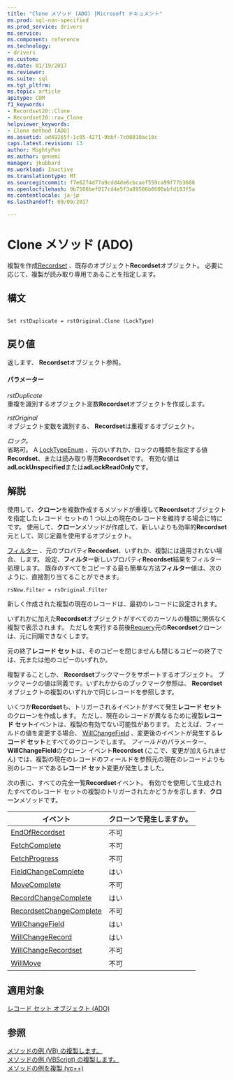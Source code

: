 ```yaml
---
title: "Clone メソッド (ADO) |Microsoft ドキュメント"
ms.prod: sql-non-specified
ms.prod_service: drivers
ms.service: 
ms.component: reference
ms.technology:
- drivers
ms.custom: 
ms.date: 01/19/2017
ms.reviewer: 
ms.suite: sql
ms.tgt_pltfrm: 
ms.topic: article
apitype: COM
f1_keywords:
- Recordset20::Clone
- Recordset20::raw_Clone
helpviewer_keywords:
- Clone method [ADO]
ms.assetid: ad49265f-1c05-4271-9bbf-7c00010ac18c
caps.latest.revision: 13
author: MightyPen
ms.author: genemi
manager: jhubbard
ms.workload: Inactive
ms.translationtype: MT
ms.sourcegitcommit: f7e6274d77a9cdd4de6cbcaef559ca99f77b3608
ms.openlocfilehash: 9b7586bef017cd4e5f3a89586b8600abfd183f5a
ms.contentlocale: ja-jp
ms.lasthandoff: 09/09/2017

---
```

# <a name="clone-method-ado"></a>Clone メソッド (ADO)
複製を作成[Recordset](../../../ado/reference/ado-api/recordset-object-ado.md) 、既存のオブジェクト**Recordset**オブジェクト。 必要に応じて、複製が読み取り専用であることを指定します。  
  
## <a name="syntax"></a>構文  
  
```  
  
Set rstDuplicate = rstOriginal.Clone (LockType)  
```  
  
## <a name="return-value"></a>戻り値  
 返します、 **Recordset**オブジェクト参照。  
  
#### <a name="parameters"></a>パラメーター  
 *rstDuplicate*  
 重複を識別するオブジェクト変数**Recordset**オブジェクトを作成します。  
  
 *rstOriginal*  
 オブジェクト変数を識別する、 **Recordset**は重複するオブジェクト。  
  
 *ロック。*  
 省略可。 A [LockTypeEnum](../../../ado/reference/ado-api/locktypeenum.md) 、元のいずれか、ロックの種類を指定する値**Recordset**、または読み取り専用**Recordset**です。 有効な値は**adLockUnspecified**または**adLockReadOnly**です。  
  
## <a name="remarks"></a>解説  
 使用して、**クローン**を複数作成するメソッドが重複して**Recordset**オブジェクトを指定したレコード セットの 1 つ以上の現在のレコードを維持する場合に特にです。 使用して、**クローン**メソッドが作成して、新しいよりも効率的**Recordset**元として、同じ定義を使用するオブジェクト。  
  
 [フィルター](../../../ado/reference/ado-api/filter-property.md) 、元のプロパティ**Recordset**、いずれか、複製には適用されない場合、します。 設定、**フィルター**新しいプロパティ**Recordset**結果をフィルター処理します。 既存のすべてをコピーする最も簡単な方法**フィルター**値は、次のように、直接割り当てることができます。  
  
```  
rsNew.Filter = rsOriginal.Filter  
```  
  
 新しく作成された複製の現在のレコードは、最初のレコードに設定されます。  
  
 いずれかに加えた**Recordset**オブジェクトがすべてのカーソルの種類に関係なく複製で表示されます。 ただしを実行する前後[Requery](../../../ado/reference/ado-api/requery-method.md)元の**Recordset**クローンは、元に同期できなくします。  
  
 元の終了**レコード セット**は、そのコピーを閉じませんも閉じるコピーの終了では、元または他のコピーのいずれか。  
  
 複製することしか、 **Recordset**ブックマークをサポートするオブジェクト。 ブックマークの値は同義です。いずれかからのブックマーク参照は、 **Recordset**オブジェクトの複製のいずれかで同じレコードを参照します。  
  
 いくつか**Recordset**も、トリガーされるイベントがすべて発生**レコード セット**のクローンを作成します。 ただし、現在のレコードが異なるために複製**レコード セット**イベントは、複製の有効でない可能性があります。 たとえば、フィールドの値を変更する場合、 [WillChangeField](../../../ado/reference/ado-api/willchangefield-and-fieldchangecomplete-events-ado.md) 、変更後のイベントが発生する**レコード セット**とすべてのクローンでします。 *フィールド*のパラメーター、 **WillChangeField**のクローン イベント**Recordset** (ここで、変更が加えられません) では、複製の現在のレコードのフィールドを参照元の現在のレコードよりも別のレコードである**レコード セット**変更が発生しました。  
  
 次の表に、すべての完全一覧**Recordset**イベント。 有効でを使用して生成されたすべてのレコード セットの複製のトリガーされたかどうかを示します、**クローン**メソッドです。  
  
|イベント|クローンで発生しますか。|  
|-----------|--------------------------|  
|[EndOfRecordset](../../../ado/reference/ado-api/endofrecordset-event-ado.md)|不可|  
|[FetchComplete](../../../ado/reference/ado-api/fetchcomplete-event-ado.md)|不可|  
|[FetchProgress](../../../ado/reference/ado-api/fetchprogress-event-ado.md)|不可|  
|[FieldChangeComplete](../../../ado/reference/ado-api/willchangefield-and-fieldchangecomplete-events-ado.md)|はい|  
|[MoveComplete](../../../ado/reference/ado-api/willmove-and-movecomplete-events-ado.md)|不可|  
|[RecordChangeComplete](../../../ado/reference/ado-api/willchangerecord-and-recordchangecomplete-events-ado.md)|はい|  
|[RecordsetChangeComplete](../../../ado/reference/ado-api/willchangerecordset-and-recordsetchangecomplete-events-ado.md)|不可|  
|[WillChangeField](../../../ado/reference/ado-api/willchangefield-and-fieldchangecomplete-events-ado.md)|はい|  
|[WillChangeRecord](../../../ado/reference/ado-api/willchangerecord-and-recordchangecomplete-events-ado.md)|はい|  
|[WillChangeRecordset](../../../ado/reference/ado-api/willchangerecordset-and-recordsetchangecomplete-events-ado.md)|不可|  
|[WillMove](../../../ado/reference/ado-api/willmove-and-movecomplete-events-ado.md)|不可|  
  
## <a name="applies-to"></a>適用対象  
 [レコード セット オブジェクト (ADO)](../../../ado/reference/ado-api/recordset-object-ado.md)  
  
## <a name="see-also"></a>参照  
 [メソッドの例 (VB) の複製します。](../../../ado/reference/ado-api/clone-method-example-vb.md)   
 [メソッドの例 (VBScript) の複製します。](../../../ado/reference/ado-api/clone-method-example-vbscript.md)   
 [メソッドの例を複製 (vc++)](../../../ado/reference/ado-api/clone-method-example-vc.md)   

